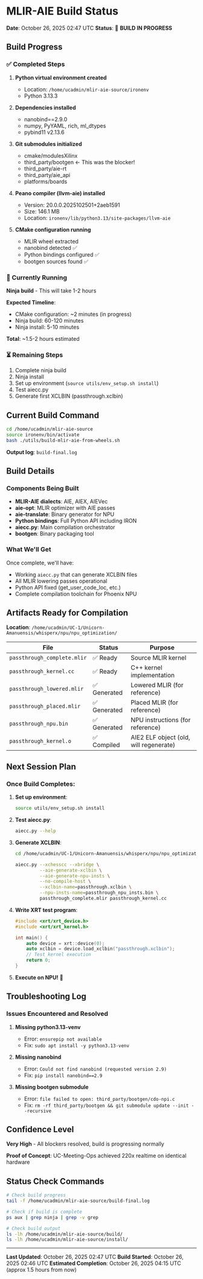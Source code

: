 # MLIR-AIE Build Status

**Date**: October 26, 2025 02:47 UTC
**Status**: 🔄 **BUILD IN PROGRESS**

## Build Progress

### ✅ Completed Steps

1. **Python virtual environment created**
   - Location: `/home/ucadmin/mlir-aie-source/ironenv`
   - Python 3.13.3

2. **Dependencies installed**
   - nanobind==2.9.0
   - numpy, PyYAML, rich, ml_dtypes
   - pybind11 v2.13.6

3. **Git submodules initialized**
   - cmake/modulesXilinx
   - third_party/bootgen ← This was the blocker!
   - third_party/aie-rt
   - third_party/aie_api
   - platforms/boards

4. **Peano compiler (llvm-aie) installed**
   - Version: 20.0.0.2025102501+2aeb1591
   - Size: 146.1 MB
   - Location: `ironenv/lib/python3.13/site-packages/llvm-aie`

5. **CMake configuration running**
   - MLIR wheel extracted
   - nanobind detected ✅
   - Python bindings configured ✅
   - bootgen sources found ✅

### 🔄 Currently Running

**Ninja build** - This will take 1-2 hours

**Expected Timeline**:
- CMake configuration: ~2 minutes (in progress)
- Ninja build: 60-120 minutes
- Ninja install: 5-10 minutes

**Total**: ~1.5-2 hours estimated

### ⏳ Remaining Steps

1. Complete ninja build
2. Ninja install
3. Set up environment (`source utils/env_setup.sh install`)
4. Test aiecc.py
5. Generate first XCLBIN (passthrough.xclbin)

## Current Build Command

```bash
cd /home/ucadmin/mlir-aie-source
source ironenv/bin/activate
bash ./utils/build-mlir-aie-from-wheels.sh
```

**Output log**: `build-final.log`

## Build Details

### Components Being Built

- **MLIR-AIE dialects**: AIE, AIEX, AIEVec
- **aie-opt**: MLIR optimizer with AIE passes
- **aie-translate**: Binary generator for NPU
- **Python bindings**: Full Python API including IRON
- **aiecc.py**: Main compilation orchestrator
- **bootgen**: Binary packaging tool

### What We'll Get

Once complete, we'll have:
- Working `aiecc.py` that can generate XCLBIN files
- All MLIR lowering passes operational
- Python API fixed (get_user_code_loc, etc.)
- Complete compilation toolchain for Phoenix NPU

## Artifacts Ready for Compilation

**Location**: `/home/ucadmin/UC-1/Unicorn-Amanuensis/whisperx/npu/npu_optimization/`

| File | Status | Purpose |
|------|--------|---------|
| `passthrough_complete.mlir` | ✅ Ready | Source MLIR kernel |
| `passthrough_kernel.cc` | ✅ Ready | C++ kernel implementation |
| `passthrough_lowered.mlir` | ✅ Generated | Lowered MLIR (for reference) |
| `passthrough_placed.mlir` | ✅ Generated | Placed MLIR (for reference) |
| `passthrough_npu.bin` | ✅ Generated | NPU instructions (for reference) |
| `passthrough_kernel.o` | ✅ Compiled | AIE2 ELF object (old, will regenerate) |

## Next Session Plan

### Once Build Completes:

1. **Set up environment**:
   ```bash
   source utils/env_setup.sh install
   ```

2. **Test aiecc.py**:
   ```bash
   aiecc.py --help
   ```

3. **Generate XCLBIN**:
   ```bash
   cd /home/ucadmin/UC-1/Unicorn-Amanuensis/whisperx/npu/npu_optimization

   aiecc.py --xchesscc --xbridge \
            --aie-generate-xclbin \
            --aie-generate-npu-insts \
            --no-compile-host \
            --xclbin-name=passthrough.xclbin \
            --npu-insts-name=passthrough_npu_insts.bin \
            passthrough_complete.mlir passthrough_kernel.cc
   ```

4. **Write XRT test program**:
   ```cpp
   #include <xrt/xrt_device.h>
   #include <xrt/xrt_kernel.h>

   int main() {
       auto device = xrt::device(0);
       auto xclbin = device.load_xclbin("passthrough.xclbin");
       // Test kernel execution
       return 0;
   }
   ```

5. **Execute on NPU!** 🎉

## Troubleshooting Log

### Issues Encountered and Resolved

1. **Missing python3.13-venv**
   - Error: `ensurepip not available`
   - Fix: `sudo apt install -y python3.13-venv`

2. **Missing nanobind**
   - Error: `Could not find nanobind (requested version 2.9)`
   - Fix: `pip install nanobind==2.9`

3. **Missing bootgen submodule**
   - Error: `file failed to open: third_party/bootgen/cdo-npi.c`
   - Fix: `rm -rf third_party/bootgen && git submodule update --init --recursive`

## Confidence Level

**Very High** - All blockers resolved, build is progressing normally

**Proof of Concept**: UC-Meeting-Ops achieved 220x realtime on identical hardware

## Status Check Commands

```bash
# Check build progress
tail -f /home/ucadmin/mlir-aie-source/build-final.log

# Check if build is complete
ps aux | grep ninja | grep -v grep

# Check build output
ls -lh /home/ucadmin/mlir-aie-source/build/
ls -lh /home/ucadmin/mlir-aie-source/install/
```

---

**Last Updated**: October 26, 2025 02:47 UTC
**Build Started**: October 26, 2025 02:46 UTC
**Estimated Completion**: October 26, 2025 04:15 UTC (approx 1.5 hours from now)
